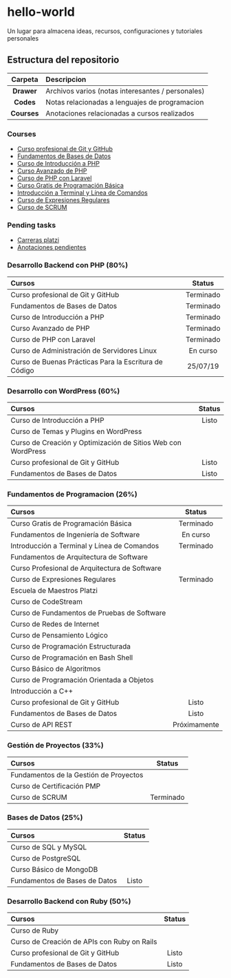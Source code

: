 # hello-world
Un lugar para almacena ideas, recursos, configuraciones y tutoriales personales

## Estructura del repositorio

|Carpeta|Descripcion|
|:-:|:-|
|**Drawer**|Archivos varios (notas interesantes / personales)|
|**Codes** |Notas relacionadas a lenguajes de programacion|
|**Courses**|Anotaciones relacionadas a cursos realizados|

### Courses

- [Curso profesional de Git y GitHub](./git_01_github/)
- [Fundamentos de Bases de Datos]()
- [Curso de Introducción a PHP]()
- [Curso Avanzado de PHP]()
- [Curso de PHP con Laravel](./php_03_laravel/)
- [Curso Gratis de Programación Básica]()
- [Introducción a Terminal y Línea de Comandos]()
- [Curso de Expresiones Regulares]()
- [Curso de SCRUM]()

### Pending tasks

- [Carreras platzi](./courses/carreras.md)
- [Anotaciones pendientes](./courses/anotaciones_pendientes.md)

### Desarrollo Backend con PHP (80%)

|Cursos|Status|
|:-|:-:|
|Curso profesional de Git y GitHub|Terminado|
|Fundamentos de Bases de Datos|Terminado|
|Curso de Introducción a PHP|Terminado|
|Curso Avanzado de PHP|Terminado|
|Curso de PHP con Laravel|Terminado|
|Curso de Administración de Servidores Linux  |En curso|
|Curso de Buenas Prácticas Para la Escritura de Código|25/07/19|

### Desarrollo con WordPress (60%)

|Cursos|Status|
|:-|:-:|
|Curso de Introducción a PHP|Listo|
|Curso de Temas y Plugins en WordPress||
|Curso de Creación y Optimización de Sitios Web con WordPress||
|Curso profesional de Git y GitHub|Listo|
|Fundamentos de Bases de Datos|Listo|

### Fundamentos de Programacion (26%)

|Cursos|Status|
|:-|:-:|
|Curso Gratis de Programación Básica|Terminado|
|Fundamentos de Ingeniería de Software|En curso|
|Introducción a Terminal y Línea de Comandos|Terminado|
|Fundamentos de Arquitectura de Software||
|Curso Profesional de Arquitectura de Software||
|Curso de Expresiones Regulares|Terminado|
|Escuela de Maestros Platzi||
|Curso de CodeStream||
|Curso de Fundamentos de Pruebas de Software||
|Curso de Redes de Internet||
|Curso de Pensamiento Lógico||
|Curso de Programación Estructurada||
|Curso de Programación en Bash Shell||
|Curso Básico de Algoritmos||
|Curso de Programación Orientada a Objetos||
|Introducción a C++||
|Curso profesional de Git y GitHub|Listo|
|Fundamentos de Bases de Datos|Listo|
|Curso de API REST|Próximamente|

### Gestión de Proyectos (33%)

|Cursos|Status|
|:-|:-:|
|Fundamentos de la Gestión de Proyectos||
|Curso de Certificación PMP||
|Curso de SCRUM|Terminado|

### Bases de Datos (25%)

|Cursos|Status|
|:-|:-:|
|Curso de SQL y MySQL||
|Curso de PostgreSQL||
|Curso Básico de MongoDB||
|Fundamentos de Bases de Datos|Listo|

### Desarrollo Backend con Ruby (50%)

|Cursos|Status|
|:-|:-:|
|Curso de Ruby||
|Curso de Creación de APIs con Ruby on Rails||
|Curso profesional de Git y GitHub|Listo|
|Fundamentos de Bases de Datos|Listo|
